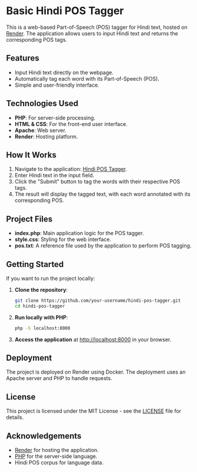 # Basic Hindi POS Tagger

This is a web-based Part-of-Speech (POS) tagger for Hindi text, hosted on [Render](https://hindi-pos-tagger.onrender.com). The application allows users to input Hindi text and returns the corresponding POS tags.

## Features

- Input Hindi text directly on the webpage.
- Automatically tag each word with its Part-of-Speech (POS).
- Simple and user-friendly interface.
  
## Technologies Used

- **PHP**: For server-side processing.
- **HTML & CSS**: For the front-end user interface.
- **Apache**: Web server.
- **Render**: Hosting platform.

## How It Works

1. Navigate to the application: [Hindi POS Tagger](https://hindi-pos-tagger.onrender.com).
2. Enter Hindi text in the input field.
3. Click the "Submit" button to tag the words with their respective POS tags.
4. The result will display the tagged text, with each word annotated with its corresponding POS.

## Project Files

- **index.php**: Main application logic for the POS tagger.
- **style.css**: Styling for the web interface.
- **pos.txt**: A reference file used by the application to perform POS tagging.

## Getting Started

If you want to run the project locally:

1. **Clone the repository**:
    ```bash
    git clone https://github.com/your-username/hindi-pos-tagger.git
    cd hindi-pos-tagger
    ```

2. **Run locally with PHP**:
    ```bash
    php -S localhost:8000
    ```

3. **Access the application** at [http://localhost:8000](http://localhost:8000) in your browser.

## Deployment

The project is deployed on Render using Docker. The deployment uses an Apache server and PHP to handle requests.

## License

This project is licensed under the MIT License - see the [LICENSE](LICENSE) file for details.

## Acknowledgements

- [Render](https://render.com) for hosting the application.
- [PHP](https://www.php.net/) for the server-side language.
- Hindi POS corpus for language data.

